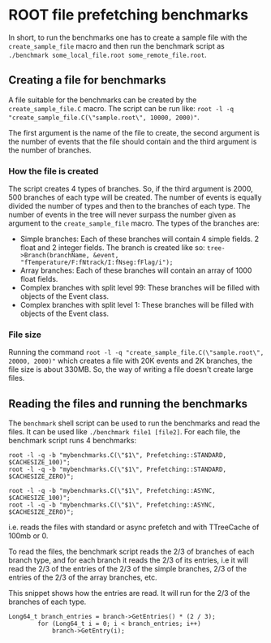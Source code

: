 # ROOT file prefetching benchmarks

In short, to run the benchmarks one has to create a sample file with the `create_sample_file` macro and then
run the benchmark script as  `./benchmark some_local_file.root some_remote_file.root`.

## Creating a file for benchmarks
A file suitable for the benchmarks can be created by the `create_sample_file.C` macro.
The script can be run like: `root -l -q "create_sample_file.C(\"sample.root\", 10000, 2000)"`.

The first argument is the name of the file to create, the second argument is the number of events that the
file should contain and the third argument is the number of branches.

### How the file is created
The script creates 4 types of branches. So, if the third argument is 2000, 500 branches of each type will
be created. The number of events is equally divided the number of types and then to the branches of each
type. The number of events in the tree will never surpass the number given as argument to the 
`create_sample_file` macro. The types of the branches are:
- Simple branches: Each of these branches will contain 4 simple fields. 2 float and 2 integer fields. The
    branch is created like so: `tree->Branch(branchName, &event, "fTemperature/F:fNtrack/I:fNseg:fFlag/i");`
- Array branches: Each of these branches will contain an array of 1000 float fields.
- Complex branches with split level 99: These branches will be filled with objects of the Event class.
- Complex branches with split level 1: These branches will be filled with objects of the Event class.

### File size
Running the command `root -l -q "create_sample_file.C(\"sample.root\", 20000, 2000)"` which creates
a file with 20K events and 2K branches, the file size is about 330MB. So, the way of writing a file
doesn't create large files.


## Reading the files and running the benchmarks
The `benchmark` shell script can be used to run the benchmarks and read the files. It can be used like
`./benchmark file1 [file2]`.
For each file, the benchmark script runs 4 benchmarks:
```
root -l -q -b "mybenchmarks.C(\"$1\", Prefetching::STANDARD, $CACHESIZE_100)";
root -l -q -b "mybenchmarks.C(\"$1\", Prefetching::STANDARD, $CACHESIZE_ZERO)";

root -l -q -b "mybenchmarks.C(\"$1\", Prefetching::ASYNC, $CACHESIZE_100)";
root -l -q -b "mybenchmarks.C(\"$1\", Prefetching::ASYNC, $CACHESIZE_ZERO)";
```
i.e. reads the files with standard or async prefetch and with TTreeCache of 100mb or 0.

To read the files, the benchmark script reads the 2/3 of branches of each branch type, and for each branch
it reads the 2/3 of its entries, i.e it will read the 2/3 of the entries of the 2/3 of the simple branches,
2/3 of the entries of the 2/3 of the array branches, etc.

This snippet shows how the entries are read. It will run for the 2/3 of the branches of each type.
```
Long64_t branch_entries = branch->GetEntries() * (2 / 3);
        for (Long64_t i = 0; i < branch_entries; i++)
            branch->GetEntry(i);
```